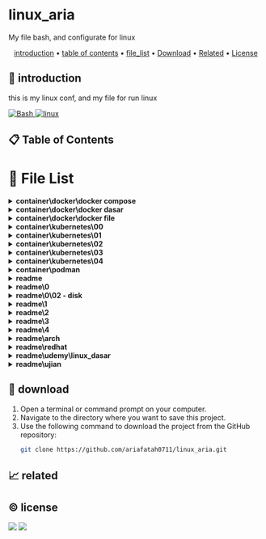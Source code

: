 # linux_aria

My file bash, and configurate for linux

<p align="center">
  <a href="#introduction">introduction</a> •
  <a href="#table-of-contents">table of contents</a> •
  <a href="#file-list">file_list</a> •
  <a href="#download">Download</a> •
  <a href="#related">Related</a> •
  <a href="#license">License</a>
</p>

<p id="introduction"></p>

## 🚀 introduction
this is my linux conf, and my file for run linux

<p align="left"> <a href="#">
  <img alt='Bash' src='https://img.shields.io/badge/-Bash-4EAA25?style=flat-square&logo=gnu-bash&logoColor=white'>
  <img alt="linux" src="https://img.shields.io/badge/-Linux-FCC624?style=flat-square&logo=linux&logoColor=black" />
  </a>
</p>

<p id="table-of-contents"></p>

## 📋 Table of Contents

<p id="file-list"></p>

# 📄 File List

<details>
<summary><b>container\docker\docker compose</b></summary>
<ul>
 <li><a href='container/docker/docker compose/01 - pengenalan.html'>01 - pengenalan</a></li>
 <li><a href='container/docker/docker compose/02 - yaml.html'>02 - yaml</a></li>
 <li><a href='container/docker/docker compose/03 - configuration file.html'>03 - configuration file</a></li>
 <li><a href='container/docker/docker compose/04 - membuat container.html'>04 - membuat container</a></li>
 <li><a href='container/docker/docker compose/05 - menjalankan container.html'>05 - menjalankan container</a></li>
 <li><a href='container/docker/docker compose/06 - services port.html'>06 - services port</a></li>
 <li><a href='container/docker/docker compose/07 - environment variable.html'>07 - environment variable</a></li>
 <li><a href='container/docker/docker compose/08 - bind mount.html'>08 - bind mount</a></li>
 <li><a href='container/docker/docker compose/09 - volume.html'>09 - volume</a></li>
 <li><a href='container/docker/docker compose/10 - network.html'>10 - network</a></li>
 <li><a href='container/docker/docker compose/11 - depends on.html'>11 - depends on</a></li>
 <li><a href='container/docker/docker compose/12 - restart.html'>12 - restart</a></li>
 <li><a href='container/docker/docker compose/13 - docker events.html'>13 - docker events</a></li>
 <li><a href='container/docker/docker compose/14 - resource limit.html'>14 - resource limit</a></li>
 <li><a href='container/docker/docker compose/15 - docker file.html'>15 - docker file</a></li>
 <li><a href='container/docker/docker compose/16 - health check.html'>16 - health check</a></li>
 <li><a href='container/docker/docker compose/17 - extends service.html'>17 - extends service</a></li>
 <li><a href='container/docker/docker compose/__readme__.html'>__readme__</a></li>
</ul>

</details>

<details>
<summary><b>container\docker\docker dasar</b></summary>
<ul>
 <li><a href='container/docker/docker dasar/01 - pengenalan.html'>01 - pengenalan</a></li>
 <li><a href='container/docker/docker dasar/02 - docker architecture.html'>02 - docker architecture</a></li>
 <li><a href='container/docker/docker dasar/03 - install docker.html'>03 - install docker</a></li>
 <li><a href='container/docker/docker dasar/04 - docker registry.html'>04 - docker registry</a></li>
 <li><a href='container/docker/docker dasar/05 - docker image.html'>05 - docker image</a></li>
 <li><a href='container/docker/docker dasar/06 - docker container.html'>06 - docker container</a></li>
 <li><a href='container/docker/docker dasar/07 - docker container log.html'>07 - docker container log</a></li>
 <li><a href='container/docker/docker dasar/08 - container exec.html'>08 - container exec</a></li>
 <li><a href='container/docker/docker dasar/09 - container port.html'>09 - container port</a></li>
 <li><a href='container/docker/docker dasar/10 - container environment variable.html'>10 - container environment variable</a></li>
 <li><a href='container/docker/docker dasar/11 - docker container stats.html'>11 - docker container stats</a></li>
 <li><a href='container/docker/docker dasar/12 - docker container resource limit.html'>12 - docker container resource limit</a></li>
 <li><a href='container/docker/docker dasar/13 - bind mounts.html'>13 - bind mounts</a></li>
 <li><a href='container/docker/docker dasar/14 - docker volume.html'>14 - docker volume</a></li>
 <li><a href='container/docker/docker dasar/15 - contaiiner volume.html'>15 - contaiiner volume</a></li>
 <li><a href='container/docker/docker dasar/16 - backup volume.html'>16 - backup volume</a></li>
 <li><a href='container/docker/docker dasar/17 - docker container run.html'>17 - docker container run</a></li>
 <li><a href='container/docker/docker dasar/18 - restore volume.html'>18 - restore volume</a></li>
 <li><a href='container/docker/docker dasar/19 - docker network.html'>19 - docker network</a></li>
 <li><a href='container/docker/docker dasar/20 - container network.html'>20 - container network</a></li>
 <li><a href='container/docker/docker dasar/21 - inspect.html'>21 - inspect</a></li>
 <li><a href='container/docker/docker dasar/22 - prune.html'>22 - prune</a></li>
 <li><a href='container/docker/docker dasar/__readme__.html'>__readme__</a></li>
</ul>

</details>

<details>
<summary><b>container\docker\docker file</b></summary>
<ul>
 <li><a href='container/docker/docker file/01 - pengenalan.html'>01 - pengenalan</a></li>
 <li><a href='container/docker/docker file/02 - docker build.html'>02 - docker build</a></li>
 <li><a href='container/docker/docker file/03 - docker file format.html'>03 - docker file format</a></li>
 <li><a href='container/docker/docker file/04 - from instruction.html'>04 - from instruction</a></li>
 <li><a href='container/docker/docker file/05 - run instruction.html'>05 - run instruction</a></li>
 <li><a href='container/docker/docker file/06 - display output.html'>06 - display output</a></li>
 <li><a href='container/docker/docker file/07 - command instruction.html'>07 - command instruction</a></li>
 <li><a href='container/docker/docker file/08 - label instruction.html'>08 - label instruction</a></li>
 <li><a href='container/docker/docker file/09 - add instuction.html'>09 - add instuction</a></li>
 <li><a href='container/docker/docker file/10 - copy instrucsion.html'>10 - copy instrucsion</a></li>
 <li><a href='container/docker/docker file/11 - dockerignore file.html'>11 - dockerignore file</a></li>
 <li><a href='container/docker/docker file/12 - expose instruction.html'>12 - expose instruction</a></li>
 <li><a href='container/docker/docker file/13 - environment variable.html'>13 - environment variable</a></li>
 <li><a href='container/docker/docker file/14 - volume instruction.html'>14 - volume instruction</a></li>
 <li><a href='container/docker/docker file/15 - working directory instruction.html'>15 - working directory instruction</a></li>
 <li><a href='container/docker/docker file/16 - user instruction.html'>16 - user instruction</a></li>
 <li><a href='container/docker/docker file/17 - argument instruction.html'>17 - argument instruction</a></li>
 <li><a href='container/docker/docker file/18 - health check.html'>18 - health check</a></li>
 <li><a href='container/docker/docker file/19 - entrypoint.html'>19 - entrypoint</a></li>
 <li><a href='container/docker/docker file/20 - multi stage build.html'>20 - multi stage build</a></li>
 <li><a href='container/docker/docker file/21- docker hub registry.html'>21- docker hub registry</a></li>
 <li><a href='container/docker/docker file/22 - digital ocean container registery.html'>22 - digital ocean container registery</a></li>
 <li><a href='container/docker/docker file/__readme__.html'>__readme__</a></li>
</ul>

</details>

<details>
<summary><b>container\kubernetes\00</b></summary>
<ul>
 <li><a href='container/kubernetes/00/01 - pengenalan.html'>01 - pengenalan</a></li>
 <li><a href='container/kubernetes/00/02 - arsitektur kubernetes.html'>02 - arsitektur kubernetes</a></li>
 <li><a href='container/kubernetes/00/03 - menginstall kubernetes.html'>03 - menginstall kubernetes</a></li>
 <li><a href='container/kubernetes/00/04 - minikube.html'>04 - minikube</a></li>
 <li><a href='container/kubernetes/00/readme.html'>readme</a></li>
</ul>

</details>

<details>
<summary><b>container\kubernetes\01</b></summary>
<ul>
 <li><a href='container/kubernetes/01/01 - node.html'>01 - node</a></li>
 <li><a href='container/kubernetes/01/02 - pod.html'>02 - pod</a></li>
 <li><a href='container/kubernetes/01/03 - label.html'>03 - label</a></li>
 <li><a href='container/kubernetes/01/04 - annotation.html'>04 - annotation</a></li>
 <li><a href='container/kubernetes/01/05 - namespace.html'>05 - namespace</a></li>
 <li><a href='container/kubernetes/01/06 - probe.html'>06 - probe</a></li>
 <li><a href='container/kubernetes/01/07 - replication controler.html'>07 - replication controler</a></li>
 <li><a href='container/kubernetes/01/08 - replication set.html'>08 - replication set</a></li>
</ul>

</details>

<details>
<summary><b>container\kubernetes\02</b></summary>
<ul>
 <li><a href='container/kubernetes/02/01 - daemon set.html'>01 - daemon set</a></li>
 <li><a href='container/kubernetes/02/02 - job.html'>02 - job</a></li>
 <li><a href='container/kubernetes/02/03 - cron job.html'>03 - cron job</a></li>
 <li><a href='container/kubernetes/02/04 - node selector.html'>04 - node selector</a></li>
 <li><a href='container/kubernetes/02/05 - all.html'>05 - all</a></li>
 <li><a href='container/kubernetes/02/06 - service.html'>06 - service</a></li>
 <li><a href='container/kubernetes/02/07 - external service.html'>07 - external service</a></li>
 <li><a href='container/kubernetes/02/08 - expose service.html'>08 - expose service</a></li>
 <li><a href='container/kubernetes/02/09 - service NodePort.html'>09 - service NodePort</a></li>
 <li><a href='container/kubernetes/02/10 - service LoadBalancer.html'>10 - service LoadBalancer</a></li>
 <li><a href='container/kubernetes/02/11 - service ingress.html'>11 - service ingress</a></li>
</ul>

</details>

<details>
<summary><b>container\kubernetes\03</b></summary>
<ul>
 <li><a href='container/kubernetes/03/01 - multi container pod.html'>01 - multi container pod</a></li>
 <li><a href='container/kubernetes/03/02 - volume.html'>02 - volume</a></li>
 <li><a href='container/kubernetes/03/03 - sharing volume.html'>03 - sharing volume</a></li>
 <li><a href='container/kubernetes/03/04 - environment variable.html'>04 - environment variable</a></li>
 <li><a href='container/kubernetes/03/05 - configmap.html'>05 - configmap</a></li>
 <li><a href='container/kubernetes/03/06 - secret.html'>06 - secret</a></li>
 <li><a href='container/kubernetes/03/07 - downward API.html'>07 - downward API</a></li>
 <li><a href='container/kubernetes/03/08 - manage kubernetes object.html'>08 - manage kubernetes object</a></li>
</ul>

</details>

<details>
<summary><b>container\kubernetes\04</b></summary>
<ul>
 <li><a href='container/kubernetes/04/01 - deployment.html'>01 - deployment</a></li>
 <li><a href='container/kubernetes/04/02 - update deployment.html'>02 - update deployment</a></li>
</ul>

</details>

<details>
<summary><b>container\podman</b></summary>
<ul>
 <li><a href='container/podman/01 - pengenalan.html'>01 - pengenalan</a></li>
</ul>

</details>

<details>
<summary><b>readme</b></summary>
<ul>
 <li><a href='readme/readme.html'>readme</a></li>
</ul>

</details>

<details>
<summary><b>readme\0</b></summary>
<ul>
 <li><a href='readme/0/00 - shorcut.html'>00 - shorcut</a></li>
 <li><a href='readme/0/01 - basic.html'>01 - basic</a></li>
</ul>

</details>

<details>
<summary><b>readme\0\02 - disk</b></summary>
<ul>
 <li><a href='readme/0/02 - disk/01- disk.html'>01- disk</a></li>
 <li><a href='readme/0/02 - disk/02 - fdisk_MBR.html'>02 - fdisk_MBR</a></li>
 <li><a href='readme/0/02 - disk/03 - gdisk-GPT.html'>03 - gdisk-GPT</a></li>
 <li><a href='readme/0/02 - disk/04 - filesystem.html'>04 - filesystem</a></li>
 <li><a href='readme/0/02 - disk/05 - swap.html'>05 - swap</a></li>
 <li><a href='readme/0/02 - disk/06 - LVM.html'>06 - LVM</a></li>
</ul>

</details>

<details>
<summary><b>readme\1</b></summary>
<ul>
 <li><a href='readme/1/01 - remote server.html'>01 - remote server</a></li>
 <li><a href='readme/1/02 - ftp server.html'>02 - ftp server</a></li>
 <li><a href='readme/1/03 - file server.html'>03 - file server</a></li>
 <li><a href='readme/1/04 - encrpytion disk.html'>04 - encrpytion disk</a></li>
 <li><a href='readme/1/04 - ids.html'>04 - ids</a></li>
</ul>

</details>

<details>
<summary><b>readme\2</b></summary>
<ul>
 <li><a href='readme/2/01 - dhcp server.html'>01 - dhcp server</a></li>
 <li><a href='readme/2/02 - web server.html'>02 - web server</a></li>
 <li><a href='readme/2/03 - dns server.html'>03 - dns server</a></li>
 <li><a href='readme/2/04 - database server.html'>04 - database server</a></li>
 <li><a href='readme/2/05 - mail server.html'>05 - mail server</a></li>
 <li><a href='readme/2/06 - vpn.html'>06 - vpn</a></li>
 <li><a href='readme/2/07 - docker.html'>07 - docker</a></li>
 <li><a href='readme/2/08 - reverseproxy.html'>08 - reverseproxy</a></li>
 <li><a href='readme/2/09 - haproxy.html'>09 - haproxy</a></li>
</ul>

</details>

<details>
<summary><b>readme\3</b></summary>
<ul>
 <li><a href='readme/3/01 - vnc server.html'>01 - vnc server</a></li>
 <li><a href='readme/3/02 - ajenti.html'>02 - ajenti</a></li>
 <li><a href='readme/3/03 - freeipa.html'>03 - freeipa</a></li>
 <li><a href='readme/3/04 - briker.html'>04 - briker</a></li>
</ul>

</details>

<details>
<summary><b>readme\4</b></summary>
<ul>
 <li><a href='readme/4/01 - ohmyposh.html'>01 - ohmyposh</a></li>
 <li><a href='readme/4/02 - neovim.html'>02 - neovim</a></li>
 <li><a href='readme/4/03 - glazewm.html'>03 - glazewm</a></li>
 <li><a href='readme/4/04 - wsl2.html'>04 - wsl2</a></li>
</ul>

</details>

<details>
<summary><b>readme\arch</b></summary>
<ul>
 <li><a href='readme/arch/arch-install.html'>arch-install</a></li>
 <li><a href='readme/arch/hyprland.html'>hyprland</a></li>
 <li><a href='readme/arch/pacman.html'>pacman</a></li>
</ul>

</details>

<details>
<summary><b>readme\redhat</b></summary>
<ul>
 <li><a href='readme/redhat/01 - RH104.html'>01 - RH104</a></li>
 <li><a href='readme/redhat/02 - RH124.html'>02 - RH124</a></li>
 <li><a href='readme/redhat/03 - RH134.html'>03 - RH134</a></li>
 <li><a href='readme/redhat/05 - DO188.html'>05 - DO188</a></li>
 <li><a href='readme/redhat/06 - DO180.html'>06 - DO180</a></li>
</ul>

</details>

<details>
<summary><b>readme\udemy\linux_dasar</b></summary>
<ul>
 <li><a href='readme/udemy/linux_dasar/1.html'>1</a></li>
 <li><a href='readme/udemy/linux_dasar/2.html'>2</a></li>
 <li><a href='readme/udemy/linux_dasar/3.html'>3</a></li>
 <li><a href='readme/udemy/linux_dasar/4.html'>4</a></li>
 <li><a href='readme/udemy/linux_dasar/nano-vim.html'>nano-vim</a></li>
 <li><a href='readme/udemy/linux_dasar/soal.html'>soal</a></li>
</ul>

</details>

<details>
<summary><b>readme\ujian</b></summary>
<ul>
 <li><a href='readme/ujian/UKK_P3_2024.html'>UKK_P3_2024</a></li>
 <li><a href='readme/ujian/a.html'>a</a></li>
</ul>

</details>

<p id="download"></p>

## 🔨 download

1. Open a terminal or command prompt on your computer.
2. Navigate to the directory where you want to save this project.
3. Use the following command to download the project from the GitHub repository:
   ```sh
   git clone https://github.com/ariafatah0711/linux_aria.git
   ```

<p id="related"></p>

## 📈 related

<p id="license"></p>

## ©️ license
<a href="https://github.com/ariafatah0711" alt="CREATED"><img src="https://img.shields.io/static/v1?style=for-the-badge&label=CREATED%20BY&message=ariafatah0711&color=000000"></a>
<a href="https://github.com/ariafatah0711/ariafatah0711/blob/main/LICENSE" alt="LICENSE"><img src="https://img.shields.io/static/v1?style=for-the-badge&label=LICENSE&message=MIT&color=000000"></a>
